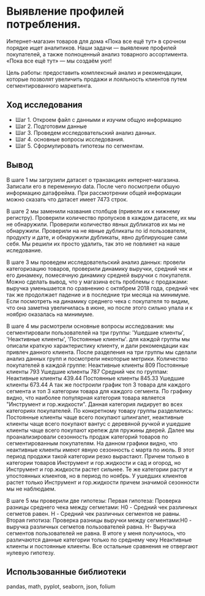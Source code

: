 # Выявление профилей потребления.

Интернет-магазин товаров для дома «Пока все ещё тут» в срочном порядке ищет аналитиков. Наши задачи — выявление профилей покупателей, а также полноценный анализ товарного ассортимента. «Пока все ещё тут» — мы создаём уют!

Цель работы: предоставить комплексный анализ и рекомендации, которые позволят увеличить продажи и лояльность клиентов путем сегментированного маркетинга.

## Ход исследования

- Шаг 1. Откроем файл с данными и изучим общую информацию
- Шаг 2. Подготовим данные
- Шаг 3. Проведем исследовательский анализ данных.
- Шаг 4. основные вопросы исследования.
- Шаг 5. Сформулировать гипотезы по сегментам.

## Вывод

В шаге 1 мы загрузили датасет о транзакциях интернет-магазина. Записали его в переменную data. После чего посмотрели обшую информацию датафрейма. При рассмотрении общей информации можно сказать что датасет имеет 7473 строк.

В шаге 2 мы заменили названия столбцов (привели их к нижнему регистру). Проверили количество пропусков в каждом датасете, их мы не обнаружили. Проверили количество явных дубликатов их мы не обнаружили. Проверили на не явные дубликаты по id пользователя, продукту и дате, и обнаружили дубликаты, явно дублирующие сами себя. Мы решили их просто удалить, так это не повлияет на наше иследование.

В шаге 3 мы проведем исследовательский анализ данных: провели категоризацию товаров, проверили динамику выручки, средний чек и его динамеку, помесячную динамику средней выручки с покупателя. Можно сделать вывод, что у магазина есть проблемы с продажами: выручка уменьшается по сравнению с октябрем 2018 года, средний чек так же продолжает падение и в последние три месяца на минимуме. Если посмотреть на динамику среднего чека с покупателя то видим, что она заметна увеличилась в июне, но после этого сильно упала и к ноябрю оказалась на минимуме.

В шаге 4 мы расмотрели основные вопросы исследования: 
мы сегментировали пользователей на три группы: 'Ушедшие клиенты', 'Неактивные клиенты', 'Постоянные клиенты'. для каждой группы мы описали краткую характеристику клиенту, и дали рекомендации как привлеч данного клиента. После разделения на три группы мы сделали анализ данных групп и посмотрели некоторые метрики. 
Количество покупателей в каждой группе: 
Неактивные клиенты    809
Постоянные клиенты    793
Ушедшие клиенты       787
Средний чек по группам:
Неактивные клиенты    439.44
Постоянные клиенты    845.33
Ушедшие клиенты       673.44
А так же построили график топ 3 товара для каждого сегмента и топ 3 категории товара для каждого сегмента. По графику видно, что наиболее популярная категория товара является "Инструмент и гор.жидкости". Данная категория лидирует во всех категориях покупателей. По конкретному товару группы разделились: Постоянные клиенты чаще всего покупают шпингалет, неактивные клиенты чаще всего покупают вантус с деревяной ручкой и ушедшие клиенты чаще всего покупают крепеж для пружины дверей. Далее мы проанализировали сезонность продаж категорий товаров по сегментированным покупателям. На данном графики видно, что неактивные клиенты имеют явную сезонность с марта по июль. В этот период продажи такой категории резко вырастают. Причем только в категории товаров Инструмент и гор.жидкости и сад и огород, но Инструмент и гор.жидкости растет сильнее. Те же категории растут и упостоянных клиентов, но в период по ноябрь. У ушедших клиентов растет только Инструмент и гор.жидкости причем значимой сезонности мы не наблюдаем.

В шаге 5 мы проверили две гипотезы:
Первая гипотеза: Проверка разницы среднего чека между сегметами: H0 - Средний чек различных сегметов равен. H - Средний чек различных сегментов не равны.
Вторая гипотиза: Проверка разницы выручки между сегментами:H0 - выручка различных сегметов пользователей равна. H- Выручка сегментов пользователей не равна.
В итоге у меня получилось, что различаются данные категории только по среднему чеку Неактивные клиенты и постоянные клиенты. Все остальные сравнения не отвергают нулевую гипотезу.



## Использованные библиотеки

pandas, math, pyplot, seaborn, json, folium
